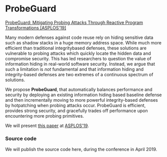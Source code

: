 # ProbeGuard
[ProbeGuard: Mitigating Probing Attacks Through Reactive Program Transformations [ASPLOS'19]](https://www.vusec.net/download/?t=papers/probeguard_asplos19.pdf)

Many modern defenses against code reuse rely on hiding sensitive data such as shadow stacks in a huge memory address space. While much more efficient than traditional integritybased defenses, these solutions are vulnerable to probing attacks which quickly locate the hidden data and compromise security. This has led researchers to question the value of information hiding in real-world software security. Instead, we argue that such a limitation is _not_ fundamental and that information hiding and integrity-based defenses are two extremes of a continuous spectrum of solutions.

We propose __ProbeGuard__, that automatically balances performance and security by deploying an existing information hiding based baseline defense and then incrementally moving to more powerful integrity-based defenses by hotpatching when probing attacks occur. ProbeGuard is efficient, provides strong security, and gracefully trades off performance upon encountering more probing primitives.

We will present [this paper](https://www.vusec.net/download/?t=papers/probeguard_asplos19.pdf) at [ASPLOS'19](https://asplos-conference.org/).

### Source code

We will publish the source code here, during the conference in April 2019.
